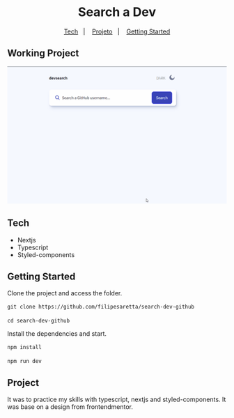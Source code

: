 <h1 align="center"> Search a Dev </h1>

<p align="center">
  <a href="#-tech">Tech</a>&nbsp;&nbsp;&nbsp;|&nbsp;&nbsp;&nbsp;
  <a href="#-project">Projeto</a>&nbsp;&nbsp;&nbsp;|&nbsp;&nbsp;&nbsp;
  <a href="#-getting-started">Getting Started</a>
</p>

## Working Project

![github-search](./src/assets/github-search.gif)

## Tech

- Nextjs
- Typescript
- Styled-components

## Getting Started

Clone the project and access the folder.

```
git clone https://github.com/filipesaretta/search-dev-github

cd search-dev-github
```

Install the dependencies and start.

```
npm install

npm run dev
```

## Project 

It was to practice my skills with typescript, nextjs and styled-components. It was base on a design from frontendmentor.

